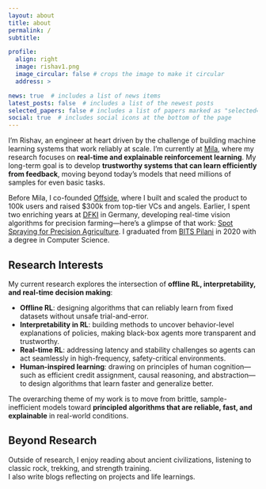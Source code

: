 ```yaml
---
layout: about
title: about
permalink: /
subtitle: 

profile:
  align: right
  image: rishav1.png
  image_circular: false # crops the image to make it circular
  address: >

news: true  # includes a list of news items
latest_posts: false  # includes a list of the newest posts
selected_papers: false # includes a list of papers marked as "selected={true}"
social: true  # includes social icons at the bottom of the page
---
```


I’m Rishav, an engineer at heart driven by the challenge of building machine learning systems that work reliably at scale.  I’m currently at [Mila](https://mila.quebec/en), where my research focuses on **real-time and explainable reinforcement learning**. My long-term goal is to develop **trustworthy systems that can learn efficiently from feedback**, moving beyond today’s models that need millions of samples for even basic tasks.  

Before Mila, I co-founded [Offside](https://pitchbook.com/profiles/company/539173-27), where I built and scaled the product to 100k users and raised $300k from top-tier VCs and angels. Earlier, I spent two enriching years at [DFKI](http://dfki.de) in Germany, developing real-time vision algorithms for precision farming—here’s a glimpse of that work: [Spot Spraying for Precision Agriculture](https://rish-av.github.io/blog/2024/spotspraying/). I graduated from [BITS Pilani](https://bits-pilani.ac.in/) in 2020 with a degree in Computer Science.  

## Research Interests

My current research explores the intersection of **offline RL, interpretability, and real-time decision making**:  
- **Offline RL**: designing algorithms that can reliably learn from fixed datasets without unsafe trial-and-error.  
- **Interpretability in RL**: building methods to uncover behavior-level explanations of policies, making black-box agents more transparent and trustworthy.  
- **Real-time RL**: addressing latency and stability challenges so agents can act seamlessly in high-frequency, safety-critical environments.  
- **Human-inspired learning**: drawing on principles of human cognition—such as efficient credit assignment, causal reasoning, and abstraction—to design algorithms that learn faster and generalize better.  

The overarching theme of my work is to move from brittle, sample-inefficient models toward **principled algorithms that are reliable, fast, and explainable** in real-world conditions.  

## Beyond Research

Outside of research, I enjoy reading about ancient civilizations, listening to classic rock, trekking, and strength training.  
I also write blogs reflecting on projects and life learnings.
